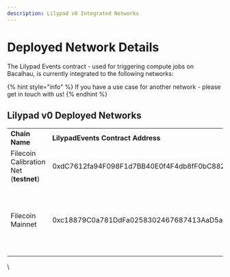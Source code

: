 ```yaml
---
description: Lilypad v0 Integrated Networks
---
```


# Deployed Network Details

The Lilypad Events contract - used for triggering compute jobs on Bacalhau, is currently integrated to the following networks:

{% hint style="info" %}
If you have a use case for another network - please get in touch with us!
{% endhint %}



## Lilypad v0 Deployed Networks

|                                        |                                            |                                                                                                                                                                                                                                              |             |                                                                                                                                                                                                                            |                                                                                          |
| -------------------------------------- | ------------------------------------------ | -------------------------------------------------------------------------------------------------------------------------------------------------------------------------------------------------------------------------------------------- | ----------- | -------------------------------------------------------------------------------------------------------------------------------------------------------------------------------------------------------------------------- | ---------------------------------------------------------------------------------------- |
| **Chain Name**                         | **LilypadEvents Contract Address**         | **RPC**                                                                                                                                                                                                                                      | **ChainID** | **BlockExplorer**                                                                                                                                                                                                          | **Faucet**                                                                               |
| Filecoin Calibration Net (**testnet**) | 0xdC7612fa94F098F1d7BB40E0f4F4db8fF0bC8820 | [https://api.calibration.node.glif.io/rpc/v0](https://api.calibration.node.glif.io/rpc/v0)                                                                                                                                                   | 314159      | [https://calibration.filscan.io/](https://calibration.filscan.io/),                                                                                                                                                        | [https://faucet.calibration.fildev.network/](https://faucet.calibration.fildev.network/) |
| Filecoin Mainnet                       | 0xc18879C0a781DdFa0258302467687413AaD5a4E6 | [https://api.node.glif.io/rpc/v1](https://api.node.glif.io/rpc/v1), [https://filecoin-mainnet.chainstacklabs.com/rpc/v1](https://filecoin-mainnet.chainstacklabs.com/rpc/v1), [https://rpc.ankr.com/filecoin](https://rpc.ankr.com/filecoin) | 314         | [https://fvm.starboard.ventures/](https://fvm.starboard.ventures/), [https://explorer.glif.io/](https://explorer.glif.io/), [https://beryx.zondax.ch/](https://beryx.zondax.ch/), [https://filfox.io/](https://filfox.io/) |                                                                                          |

\
